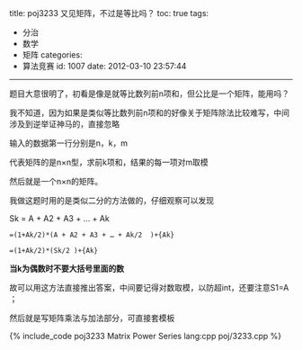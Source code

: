 title: poj3233 又见矩阵，不过是等比吗？
toc: true
tags:
  - 分治
  - 数学
  - 矩阵
categories:
  - 算法竞赛
id: 1007
date: 2012-03-10 23:57:44
---

题目大意很明了，初看是像是就等比数列前n项和，但公比是一个矩阵，能用吗？

我不知道，因为如果是类似等比数列前n项和的好像关于矩阵除法比较难写，中间涉及到逆举证神马的，直接忽略

输入的数据第一行分别是n，k，m

代表矩阵的是n×n型，求前k项和，结果的每一项对m取模

然后就是一个n×n的矩阵。

我做这题时用的是类似二分的方法做的，仔细观察可以发现

Sk = A + A2 + A3 + … + Ak   

    =(1+Ak/2)*(A + A2 + A3 + … + Ak/2  )+{Ak}

    =(1+Ak/2)*(Sk/2 )+{Ak}

**当k为偶数时不要大括号里面的数**

故可以用这方法直接推出答案，中间要记得对数取模，以防超int，还要注意S1=A ；

然后就是写矩阵乘法与加法部分，可直接套模板

{% include_code poj3233 Matrix Power Series lang:cpp poj/3233.cpp %}